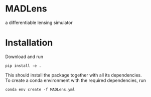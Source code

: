 # MADLens
a differentiable lensing simulator

# Installation

Download and run
```
pip install -e .
```
This should install the package together with all its dependencies.  
To create a conda environment with the required dependencies, run 
```
conda env create -f MADLens.yml
```

